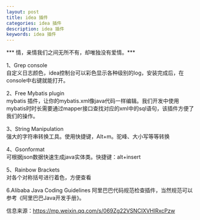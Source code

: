 ```yaml
---
layout: post
title: idea 插件
categories: idea 插件
description: idea 插件
keywords: idea 插件
---
```


*** 情，亲情我们之间无所不有，却唯独没有爱情。***

1、Grep console  
自定义日志颜色，idea控制台可以彩色显示各种级别的log，安装完成后，在console中右键就能打开。

2、Free Mybatis plugin  
mybatis 插件，让你的mybatis.xml像java代码一样编辑。我们开发中使用mybatis时时长需要通过mapper接口查找对应的xml中的sql语句，该插件方便了我们的操作。

3、String Manipulation  
强大的字符串转换工具。使用快捷键，Alt+m。驼峰、大小写等等转换

4、Gsonformat  
可根据json数据快速生成java实体类。快捷键：alt+insert

5、Rainbow Brackets  
对各个对称括号进行着色，方便查看 

6.Alibaba Java Coding Guidelines
阿里巴巴代码规范检查插件，当然规范可以参考《阿里巴巴Java开发手册》。

信息来源：https://mp.weixin.qq.com/s/069Zg22VSNCIXVHlRxcPzw

